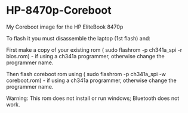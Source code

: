 # HP-8470p-Coreboot
My Coreboot image for the HP EliteBook 8470p

To flash it you must disassemble the laptop (1st flash) and:

First make a copy of your existing rom ( sudo flashrom -p ch341a_spi -r bios.rom) - if using a ch341a programmer, otherwise change the programmer name.

Then flash coreboot rom using ( sudo flashrom -p ch341a_spi -w coreboot.rom) - if using a ch341a programmer, otherwise change the programmer name.

Warning:
This rom does not install or run windows;
Bluetooth does not work.
